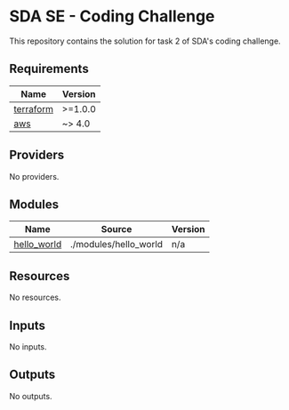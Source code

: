 # SDA SE - Coding Challenge

This repository contains the solution for task 2 of SDA's coding challenge.

<!-- BEGIN_TF_DOCS -->
## Requirements

| Name | Version |
|------|---------|
| <a name="requirement_terraform"></a> [terraform](#requirement\_terraform) | >=1.0.0 |
| <a name="requirement_aws"></a> [aws](#requirement\_aws) | ~> 4.0 |

## Providers

No providers.

## Modules

| Name | Source | Version |
|------|--------|---------|
| <a name="module_hello_world"></a> [hello\_world](#module\_hello\_world) | ./modules/hello_world | n/a |

## Resources

No resources.

## Inputs

No inputs.

## Outputs

No outputs.
<!-- END_TF_DOCS -->
